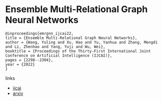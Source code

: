 # Ensemble Multi-Relational Graph Neural Networks

```
@inproceedings{emrgnn_ijcai22,
title = {Ensemble Multi-Relational Graph Neural Networks},
author = {Wang, Yuling and Xu, Hao and Yu, Yanhua and Zhang, Mengdi and Li, Zhenhao and Yang, Yuji and Wu, Wei},
booktitle = {Proceedings of the Thirty-First International Joint Conference on Artificial Intelligence (IJCAI)},
pages = {2298--2304},
year = {2022}
}
```

links
- [ijcai](https://www.ijcai.org/Proceedings/2022/319)
- [arxiv](https://arxiv.org/abs/2205.12076)
